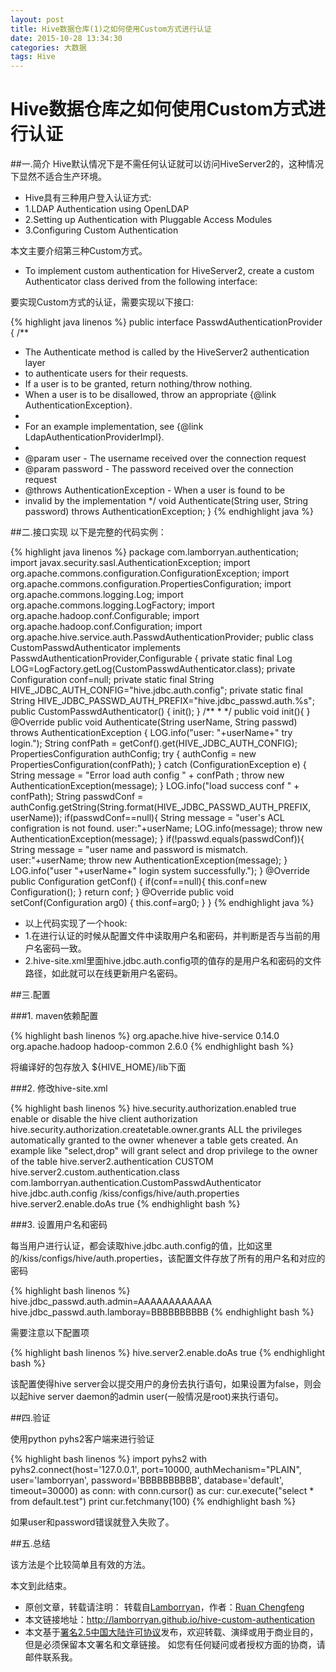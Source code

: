 ```yaml
---
layout: post
title: Hive数据仓库(1)之如何使用Custom方式进行认证
date: 2015-10-28 13:34:30
categories: 大数据
tags: Hive
---
```

# Hive数据仓库之如何使用Custom方式进行认证

##一.简介
Hive默认情况下是不需任何认证就可以访问HiveServer2的，这种情况下显然不适合生产环境。

* Hive具有三种用户登入认证方式:
* 1.LDAP Authentication using OpenLDAP
* 2.Setting up Authentication with Pluggable Access Modules
* 3.Configuring Custom Authentication

本文主要介绍第三种Custom方式。

* To implement custom authentication for HiveServer2, create a custom Authenticator class derived from the following interface:

要实现Custom方式的认证，需要实现以下接口:

{% highlight java linenos %}
public interface PasswdAuthenticationProvider {
  /**
   * The Authenticate method is called by the HiveServer2 authentication layer
   * to authenticate users for their requests.
   * If a user is to be granted, return nothing/throw nothing.
   * When a user is to be disallowed, throw an appropriate {@link AuthenticationException}.
   *
   * For an example implementation, see {@link LdapAuthenticationProviderImpl}.
   *
   * @param user - The username received over the connection request
   * @param password - The password received over the connection request
   * @throws AuthenticationException - When a user is found to be
   * invalid by the implementation
   */
  void Authenticate(String user, String password) throws AuthenticationException;
}
{% endhighlight java %}

##二.接口实现
以下是完整的代码实例：

{% highlight java linenos %}
package com.lamborryan.authentication;
import javax.security.sasl.AuthenticationException;
import org.apache.commons.configuration.ConfigurationException;
import org.apache.commons.configuration.PropertiesConfiguration;
import org.apache.commons.logging.Log;
import org.apache.commons.logging.LogFactory;
import org.apache.hadoop.conf.Configurable;
import org.apache.hadoop.conf.Configuration;
import org.apache.hive.service.auth.PasswdAuthenticationProvider;
public class CustomPasswdAuthenticator implements PasswdAuthenticationProvider,Configurable {
    private static final Log LOG=LogFactory.getLog(CustomPasswdAuthenticator.class);
    private Configuration conf=null;
    private static final String HIVE_JDBC_AUTH_CONFIG="hive.jdbc.auth.config";
    private static final String HIVE_JDBC_PASSWD_AUTH_PREFIX="hive.jdbc_passwd.auth.%s";
    public CustomPasswdAuthenticator() {
        init();
    }
    /**
     *
     */
    public void init(){
    }
    @Override
    public void Authenticate(String userName, String passwd)
            throws AuthenticationException {
        LOG.info("user: "+userName+" try login.");
        String confPath = getConf().get(HIVE_JDBC_AUTH_CONFIG);
        PropertiesConfiguration authConfig;
        try {
            authConfig = new PropertiesConfiguration(confPath);
        } catch (ConfigurationException e) {
            String message = "Error load auth config " + confPath ;
            throw new AuthenticationException(message);
        }
        LOG.info("load success conf " + confPath);
        String passwdConf = authConfig.getString(String.format(HIVE_JDBC_PASSWD_AUTH_PREFIX, userName));
        if(passwdConf==null){
            String message = "user's ACL configration is not found. user:"+userName;
            LOG.info(message);
            throw new AuthenticationException(message);
        }
        if(!passwd.equals(passwdConf)){
            String message = "user name and password is mismatch. user:"+userName;
            throw new AuthenticationException(message);
        }
        LOG.info("user "+userName+" login system successfully.");
    }
    @Override
    public Configuration getConf() {
        if(conf==null){
            this.conf=new Configuration();
        }
        return conf;
    }
    @Override
    public void setConf(Configuration arg0) {
        this.conf=arg0;
    }
}
{% endhighlight java %}

* 以上代码实现了一个hook:
* 1.在进行认证的时候从配置文件中读取用户名和密码，并判断是否与当前的用户名密码一致。
* 2.hive-site.xml里面hive.jdbc.auth.config项的值存的是用户名和密码的文件路径，如此就可以在线更新用户名密码。

##三.配置

###1. maven依赖配置

{% highlight bash linenos %}
<dependencies>
     <dependency>
         <groupId>org.apache.hive</groupId>
         <artifactId>hive-service</artifactId>
         <version>0.14.0</version>
     </dependency>
     <dependency>
         <groupId>org.apache.hadoop</groupId>
         <artifactId>hadoop-common</artifactId>
         <version>2.6.0</version>
     </dependency>
 </dependencies>
{% endhighlight bash %}

将编译好的包存放入 ${HIVE_HOME}/lib下面

###2. 修改hive-site.xml

{% highlight bash linenos %}
 <property>
  <name>hive.security.authorization.enabled</name>
  <value>true</value>
  <description>enable or disable the hive client authorization</description>
</property>
<property>
  <name>hive.security.authorization.createtable.owner.grants</name>
  <value>ALL</value>
  <description>the privileges automatically granted to the owner whenever a table gets created. An example like "select,drop" will grant select and drop privilege to the owner of the table</description>
</property>
<property>
  <name>hive.server2.authentication</name>
  <value>CUSTOM</value>
</property>
<property>
  <name>hive.server2.custom.authentication.class</name>
  <value>com.lamborryan.authentication.CustomPasswdAuthenticator</value>
</property>
<property>
    <name>hive.jdbc.auth.config</name>
    <value>/kiss/configs/hive/auth.properties</value>
</property>
<property>
  <name>hive.server2.enable.doAs</name>
  <value>true</value>
</property>
{% endhighlight bash %}

###3. 设置用户名和密码

每当用户进行认证，都会读取hive.jdbc.auth.config的值，比如这里的/kiss/configs/hive/auth.properties，该配置文件存放了所有的用户名和对应的密码

{% highlight bash linenos %}
hive.jdbc_passwd.auth.admin=AAAAAAAAAAAA
hive.jdbc_passwd.auth.lamboray=BBBBBBBBBB
{% endhighlight bash %}

需要注意以下配置项

{% highlight bash linenos %}
<property>
  <name>hive.server2.enable.doAs</name>
  <value>true</value>
</property>
{% endhighlight bash %}

该配置使得hive server会以提交用户的身份去执行语句，如果设置为false，则会以起hive server daemon的admin user(一般情况是root)来执行语句。

##四.验证

使用python pyhs2客户端来进行验证

{% highlight bash linenos %}
import pyhs2
with pyhs2.connect(host='127.0.0.1',
                  port=10000,
                  authMechanism="PLAIN",
                  user='lamborryan',
                  password='BBBBBBBBBB',
                  database='default',
                  timeout=30000) as conn:
    with conn.cursor() as cur:
         cur.execute("select * from default.test")
         print cur.fetchmany(100)
{% endhighlight bash %}

如果user和password错误就登入失败了。

##五.总结

该方法是个比较简单且有效的方法。

本文到此结束。


* 原创文章，转载请注明： 转载自[Lamborryan](<http://lamborryan.github.io>)，作者：[Ruan Chengfeng](<http://lamborryan.github.io/about/>)
* 本文链接地址：http://lamborryan.github.io/hive-custom-authentication
* 本文基于[署名2.5中国大陆许可协议](<http://creativecommons.org/licenses/by/2.5/cn/>)发布，欢迎转载、演绎或用于商业目的，但是必须保留本文署名和文章链接。 如您有任何疑问或者授权方面的协商，请邮件联系我。
